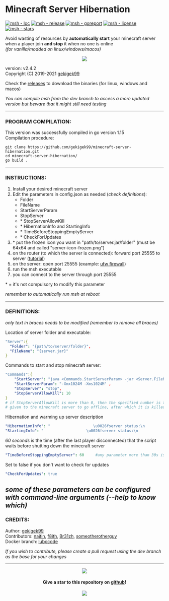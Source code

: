 # Minecraft Server Hibernation  

[![msh - loc](https://tokei.rs/b1/github/gekigek99/minecraft-server-hibernation)](https://github.com/gekigek99/minecraft-vanilla-server-hibernation)
[![msh - release](https://img.shields.io/github/release/gekigek99/minecraft-server-hibernation?color=05aefc)](https://github.com/gekigek99/minecraft-server-hibernation/releases)
[![msh - goreport](https://goreportcard.com/badge/github.com/gekigek99/minecraft-server-hibernation)](https://goreportcard.com/report/github.com/gekigek99/minecraft-server-hibernation)
[![msh - license](https://img.shields.io/github/license/gekigek99/minecraft-server-hibernation?color=6fff00)](https://github.com/gekigek99/minecraft-server-hibernation/blob/master/LICENSE)
[![msh - stars](https://img.shields.io/github/stars/gekigek99/minecraft-server-hibernation?color=ffbd19)](https://github.com/gekigek99/minecraft-server-hibernation/stargazers)

Avoid wasting of resources by **automatically start** your minecraft server when a player join **and stop** it when no one is online  
_(for vanilla/modded on linux/windows/macos)_  

<p align="center" >
    <a href="https://github.com/gekigek99/minecraft-server-hibernation" >
        <img src="https://user-images.githubusercontent.com/53654579/90397372-09a9df80-e098-11ea-925c-29e9bdfc0b48.png" >
    </a>
</p>

version: v2.4.2  
Copyright (C) 2019-2021 [gekigek99](https://github.com/gekigek99)  

Check the [releases](https://github.com/gekigek99/minecraft-server-hibernation/releases) to download the binaries (for linux, windows and macos)

_You can compile msh from the dev branch to access a more updated version but beware that it might still need testing_

-----
### PROGRAM COMPILATION:
This version was successfully compiled in go version 1.15  
Compilation procedure:
```
git clone https://github.com/gekigek99/minecraft-server-hibernation.git  
cd minecraft-server-hibernation/  
go build .
```

-----
### INSTRUCTIONS:
1. Install your desired minecraft server
2. Edit the parameters in config.json as needed (*check definitions*):
    - Folder
    - FileName
    - StartServerParam
    - StopServer
    - \* StopServerAllowKill
    - \* HibernationInfo and StartingInfo
    - \* TimeBeforeStoppingEmptyServer
    - \* CheckForUpdates
3. \* put the frozen icon you want in "path/to/server.jar/folder" (must be 64x64 and called "server-icon-frozen.png")
4. on the router (to which the server is connected): forward port 25555 to server ([tutorial](https://www.wikihow.com/Open-Ports#Opening-Router-Firewall-Ports))
5. on the server: open port 25555 (example: [ufw firewall](https://www.configserverfirewall.com/ufw-ubuntu-firewall/ubuntu-firewall-open-port/))
6. run the msh executable
7. you can connect to the server through port 25555

\* = it's not compulsory to modify this parameter

_remember to automatically run msh at reboot_

-----
### DEFINITIONS:
_only text in braces needs to be modified (remember to remove all braces)_

Location of server folder and executable:
```yaml
"Server":{
  "Folder": "{path/to/server/folder}",
  "FileName": "{server.jar}"
}
```
Commands to start and stop minecraft server:
```yaml
"Commands":{
    "StartServer": "java <Commands.StartServerParam> -jar <Server.FileName> nogui" ,
    "StartServerParam": "-Xmx1024M -Xms1024M" ,
    "StopServer": "stop",
    "StopServerAllowKill": 10
}
# if StopServerAllowKill is more than 0, then the specified number is the amount of seconds
# given to the minecraft server to go offline, after which it is killed
```
Hibernation and warming up server description
```yaml
"HibernationInfo": "                   \u0026fserver status:\n                   \u0026b\u0026lHIBERNATING",
"StartingInfo": "                   \u0026fserver status:\n                    \u00266\u0026lWARMING UP"
```
*60 seconds* is the time (after the last player disconnected) that the script waits before shutting down the minecraft server
```yaml
"TimeBeforeStoppingEmptyServer": 60     #any parameter more than 30s is recommended
```
Set to false if you don't want to check for updates
```yaml
"CheckForUpdates": true
```

_some of these parameters can be configured with command-line arguments (--help to know which)_
-----
### CREDITS:  

Author: [gekigek99](https://github.com/gekigek99)  
Contributors: [najtin](https://github.com/najtin/minecraft-server-hibernation), [f8ith](https://github.com/f8ith/minecraft-server-hibernation), [Br31zh](https://github.com/Br31zh/minecraft-server-hibernation), [someotherotherguy](https://github.com/someotherotherguy/minecraft-server-hibernation)  
Docker branch: [lubocode](https://github.com/lubocode/minecraft-server-hibernation)

_If you wish to contribute, please create a pull request using the dev branch as the base for your changes_

-----

<p align="center" >
    <a href="https://www.buymeacoffee.com/gekigek99" >
        <img src="https://user-images.githubusercontent.com/53654579/98535501-81963900-2286-11eb-94a4-359adb64afe2.png" >
    </a>
</p>

<h4 align="center" >
    Give a star to this repository on <a href="https://github.com/gekigek99/minecraft-server-hibernation" > github</a>!
</h4>

<p align="center" >
    <a href="https://github.com/gekigek99/minecraft-server-hibernation/stargazers" >
        <img src="https://reporoster.com/stars/gekigek99/minecraft-server-hibernation" >
    </a>
</p>
